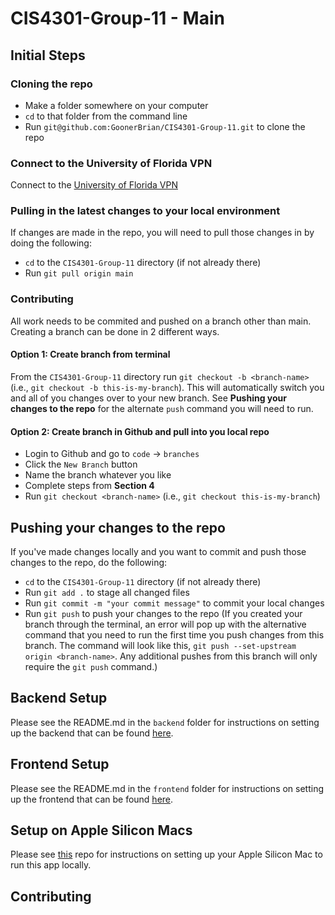# CIS4301-Group-11 - Main

## Initial Steps

### Cloning the repo

- Make a folder somewhere on your computer
- `cd` to that folder from the command line
- Run `git@github.com:GoonerBrian/CIS4301-Group-11.git` to clone the repo

### Connect to the University of Florida VPN

Connect to the [University of Florida VPN](https://it.ufl.edu/ict/documentation/network-infrastructure/vpn/)

### Pulling in the latest changes to your local environment
If changes are made in the repo, you will need to pull those changes in by doing the following:
- `cd` to the `CIS4301-Group-11` directory (if not already there)
- Run `git pull origin main`

### Contributing

All work needs to be commited and pushed on a branch other than main. Creating a branch can be done in 2 different ways.

#### Option 1: Create branch from terminal
From the `CIS4301-Group-11` directory run `git checkout -b <branch-name>` (i.e., `git checkout -b this-is-my-branch`). This will 
automatically switch you and all of you changes over to your new branch. See **Pushing your changes to the repo** for the alternate `push` command you will need 
to run.

#### Option 2: Create branch in Github and pull into you local repo
* Login to Github and go to `code` -> `branches`
* Click the `New Branch` button
* Name the branch whatever you like
* Complete steps from **Section 4**
* Run `git checkout <branch-name>` (i.e., `git checkout this-is-my-branch`)

## Pushing your changes to the repo
If you've made changes locally and you want to commit and push those changes to the repo, do the following:
* `cd` to the `CIS4301-Group-11` directory (if not already there)
* Run `git add .` to stage all changed files
* Run `git commit -m "your commit message"` to commit your local changes
* Run `git push` to push your changes to the repo (If you created your branch through the terminal, an error will pop up with the alternative command that you need to run the first time you push changes from this branch. The command will look like this, `git push --set-upstream origin <branch-name>`. Any additional pushes from this branch will only require the `git push` command.) 


## Backend Setup

Please see the README.md in the `backend` folder for instructions on setting up the backend that can be found [here](https://github.com/GoonerBrian/CIS4301-Group-11/blob/main/backend/README.md).

## Frontend Setup

Please see the README.md in the `frontend` folder for instructions on setting up the frontend that can be found [here](https://github.com/GoonerBrian/CIS4301-Group-11/blob/main/frontend/README.md).

## Setup on Apple Silicon Macs

Please see [this](https://github.com/GoonerBrian/node-oracledb-on-m1-mac) repo for instructions on setting up your Apple Silicon Mac to run this app locally.

## Contributing

